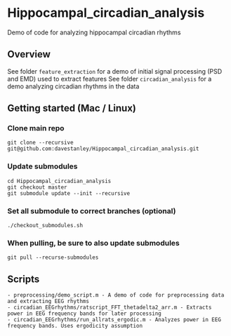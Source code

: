 Hippocampal_circadian_analysis
==========================

Demo of code for analyzing hippocampal circadian rhythms

Overview
--------

See folder `feature_extraction` for a demo of initial signal processing (PSD and EMD) used to extract features
See folder `circadian_analysis` for a demo analyzing circadian rhythms in the data



Getting started (Mac / Linux)
--------

### Clone main repo
	git clone --recursive git@github.com:davestanley/Hippocampal_circadian_analysis.git
  
### Update submodules
	cd Hippocampal_circadian_analysis
	git checkout master
	git submodule update --init --recursive
	
### Set all submodule to correct branches (optional)
	./checkout_submodules.sh

### When pulling, be sure to also update submodules
	git pull --recurse-submodules	


Scripts
--------
	- preprocessing/demo_script.m - A demo of code for preprocessing data and extracting EEG rhythms
	- circadian_EEGrhythms/ratscript_FFT_thetadelta2_arr.m - Extracts power in EEG frequency bands for later processing
	- circadian_EEGrhythms/run_allrats_ergodic.m - Analyzes power in EEG frequency bands. Uses ergodicity assumption
